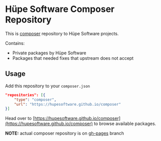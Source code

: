 # Hüpe Software Composer Repository

This is [composer](https://getcomposer.org) repository to Hüpe Software projects.

Contains:

- Private packages by Hüpe Software
- Packages that needed fixes that upstream does not accept

## Usage

Add this repository to your `composer.json`

```json
"repositories": [{
    "type": "composer",
    "url": "https://hupesoftware.github.io/composer"
}]
```

Head over to [https://hupesoftware.github.io/composer](https://hupesoftware.github.io/composer)  to browse available packages.

**NOTE:** actual composer repository is on [gh-pages](https://github.com/hupesoftware/composer/tree/gh-pages) branch